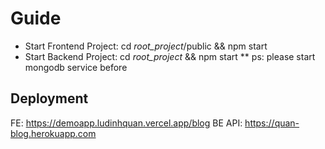 # Guide

- Start Frontend Project: cd _root_project_/public && npm start
- Start Backend Project: cd _root_project_ && npm start
** ps: please start mongodb service before
## Deployment
 FE: https://demoapp.ludinhquan.vercel.app/blog
 BE API: https://quan-blog.herokuapp.com